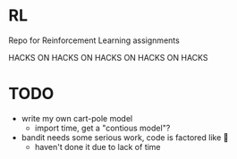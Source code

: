 # RL
Repo for Reinforcement Learning assignments

HACKS ON HACKS ON HACKS ON HACKS ON HACKS
# TODO
- write my own cart-pole model
    * import time, get a "contious model"? 
- bandit needs some serious work, code is factored like :poop:
    * haven't done it due to lack of time
